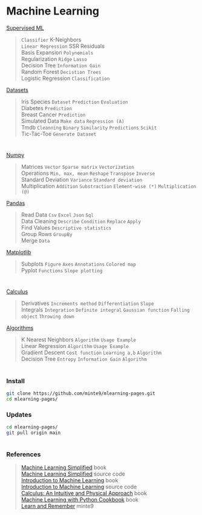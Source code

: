 # Machine Learning

[Supervised ML](./main/supervised-ml/)  
> `Classifier`  K-Neighbors  
> `Linear Regression` SSR Residuals  
> Basis Expansion  `Polynomials`  
> Regularization  `Ridge` `Lasso`  
> Decision Tree  `Information Gain`  
> Random Forest  `Decistion Trees`  
> Logistic Regression `Classification`  

[Datasets](./main/datasets/)  
> Iris Species  `Dataset` `Prediction` `Evaluation`  
> Diabetes  `Prediction`  
> Breast Cancer  `Prediction`  
> Simulated Data  `Make data` `Regression (A)`  
> Tmdb `Cleanning` `Binary` `Similarity` `Predictions` `Scikit`  
> Tic-Tac-Toe `Generate Dataset`  

#

[Numpy](./main/numpy/)  
> Matrices   `Vector` `Sparse matrix` `Vectorization`  
> Operations  `Min, max, mean` `Reshape` `Transpose` `Inverse`  
> Standard Deviation  `Variance` `Standard deviation`  
> Multiplication  `Addition` `Substraction`  `Element-wise (*)` `Multiplication (@)`

[Pandas](./main/pandas/)  
> Read Data  `Csv` `Excel` `Json` `Sql`  
> Data Cleaning  `Describe` `Condition` `Replace` `Apply`  
> Find Values  `Descriptive statistics`  
> Group Rows  `GroupBy`  
> Merge  `Data`  

[Matplotlib](./main/matplotlib/)  
> Subplots  `Figure` `Axes` `Annotations` `Colored map`  
> Pyplot  `Functions` `Slope plotting`  

#

[Calculus](./main/calculus/)  
> Derivatives  `Increments method` `Differentiation` `Slope`  
> Integrals  `Integration` `Definite integral` `Gaussian function` `Falling object` `Throwing down`  

[Algorithms](./main/algorithms/)  
> K Nearest Neighbors   `Algorithm` `Usage Example`  
> Linear Regression  `Algorithm` `Usage Example`  
> Gradient Descent  `Cost function` `Learning a,b` `Algorithm`  
> Decision Tree  `Entropy` `Information Gain` `Algorithm`

#

### Install

~~~sh
git clone https://github.com/minte9/mlearning-pages.git
cd mlearning-pages/
~~~

### Updates

~~~sh
cd mlearning-pages/
git pull origin main
~~~

#

### References
> [Machine Learning Simplified](https://www.amazon.com/gp/product/B0B216KMM4) book  
> [Machine Learning Simplified](https://code.themlsbook.com/index.html) source code  
> [Introduction to Machine Learning](https://www.amazon.com/gp/product/B01M0LNE8C) book  
> [Introduction to Machine Learning](https://github.com/amueller/introduction_to_ml_with_python) source code  
> [Calculus: An Intuitive and Physical Approach](https://www.amazon.com/gp/product/B00CB2MK6C) book   
> [Machine Learning with Python Cookbook](https://www.amazon.com/gp/product/B07BC3LFKT) book  
> [Learn and Remember](https://www.minte9.com/mlearning) minte9  